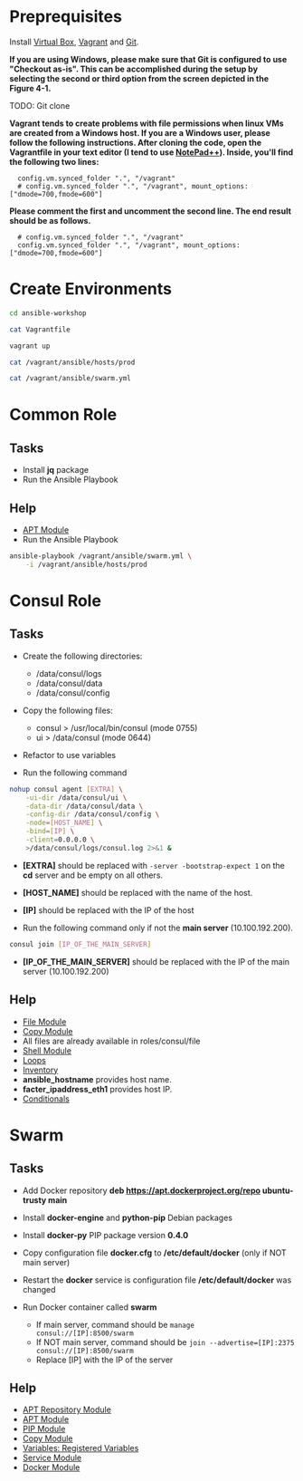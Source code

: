 Preprequisites
==============

Install [Virtual Box](https://www.virtualbox.org/), [Vagrant](https://www.vagrantup.com/) and [Git](https://git-scm.com/).

__If you are using Windows, please make sure that Git is configured to use "Checkout as-is". This can be accomplished during the setup by selecting the second or third option from the screen depicted in the Figure 4-1.__

TODO: Git clone

__Vagrant tends to create problems with file permissions when linux VMs are created from a Windows host. If you are a Windows user, please follow the following instructions. After cloning the code, open the Vagrantfile in your text editor (I tend to use [NotePad++](https://notepad-plus-plus.org/)). Inside, you'll find the following two lines:__

```
  config.vm.synced_folder ".", "/vagrant"
  # config.vm.synced_folder ".", "/vagrant", mount_options: ["dmode=700,fmode=600"]
```

__Please comment the first and uncomment the second line. The end result should be as follows.__

```
  # config.vm.synced_folder ".", "/vagrant"
  config.vm.synced_folder ".", "/vagrant", mount_options: ["dmode=700,fmode=600"]
```

Create Environments
===================

```bash
cd ansible-workshop

cat Vagrantfile

vagrant up

cat /vagrant/ansible/hosts/prod

cat /vagrant/ansible/swarm.yml
```

Common Role
===========

Tasks
-----

* Install __jq__ package
* Run the Ansible Playbook

Help
----

* [APT Module](http://docs.ansible.com/ansible/apt_module.html)
* Run the Ansible Playbook

```bash
ansible-playbook /vagrant/ansible/swarm.yml \
    -i /vagrant/ansible/hosts/prod
```

Consul Role
===========

Tasks
-----

* Create the following directories:

  * /data/consul/logs
  * /data/consul/data
  * /data/consul/config

* Copy the following files:

  * consul > /usr/local/bin/consul (mode 0755)
  * ui > /data/consul (mode 0644)

* Refactor to use variables
* Run the following command

```bash
nohup consul agent [EXTRA] \
    -ui-dir /data/consul/ui \
    -data-dir /data/consul/data \
    -config-dir /data/consul/config \
    -node=[HOST_NAME] \
    -bind=[IP] \
    -client=0.0.0.0 \
    >/data/consul/logs/consul.log 2>&1 &
```

  * __[EXTRA]__ should be replaced with `-server -bootstrap-expect 1` on the __cd__ server and be empty on all others.
  * __[HOST_NAME]__ should be replaced with the name of the host.
  * __[IP]__ should be replaced with the IP of the host

* Run the following command only if not the __main server__ (10.100.192.200).

```bash
consul join [IP_OF_THE_MAIN_SERVER]
```

  * __[IP_OF_THE_MAIN_SERVER]__ should be replaced with the IP of the main server (10.100.192.200)

Help
----

* [File Module](http://docs.ansible.com/ansible/file_module.html)
* [Copy Module](http://docs.ansible.com/ansible/copy_module.html)
* All files are already available in roles/consul/file
* [Shell Module](http://docs.ansible.com/ansible/shell_module.html)
* [Loops](http://docs.ansible.com/ansible/playbooks_loops.html)
* [Inventory](http://docs.ansible.com/ansible/intro_inventory.html)
* __ansible_hostname__ provides host name.
* __facter_ipaddress_eth1__ provides host IP.
* [Conditionals](http://docs.ansible.com/ansible/playbooks_conditionals.html)

Swarm
=====

Tasks
-----

* Add Docker repository __deb https://apt.dockerproject.org/repo ubuntu-trusty main__
* Install __docker-engine__ and __python-pip__ Debian packages
* Install __docker-py__ PIP package version __0.4.0__
* Copy configuration file __docker.cfg__ to __/etc/default/docker__ (only if NOT main server)
* Restart the __docker__ service is configuration file __/etc/default/docker__ was changed
* Run Docker container called __swarm__

  * If main server, command should be `manage consul://[IP]:8500/swarm`
  * If NOT main server, command should be `join --advertise=[IP]:2375 consul://[IP]:8500/swarm`
  * Replace [IP] with the IP of the server

Help
----

* [APT Repository Module](http://docs.ansible.com/ansible/apt_repository_module.html)
* [APT Module](http://docs.ansible.com/ansible/apt_module.html)
* [PIP Module](http://docs.ansible.com/ansible/pip_module.html)
* [Copy Module](http://docs.ansible.com/ansible/copy_module.html)
* [Variables: Registered Variables](http://docs.ansible.com/ansible/playbooks_variables.html#registered-variables)
* [Service Module](http://docs.ansible.com/ansible/service_module.html)
* [Docker Module](http://docs.ansible.com/ansible/docker_module.html)